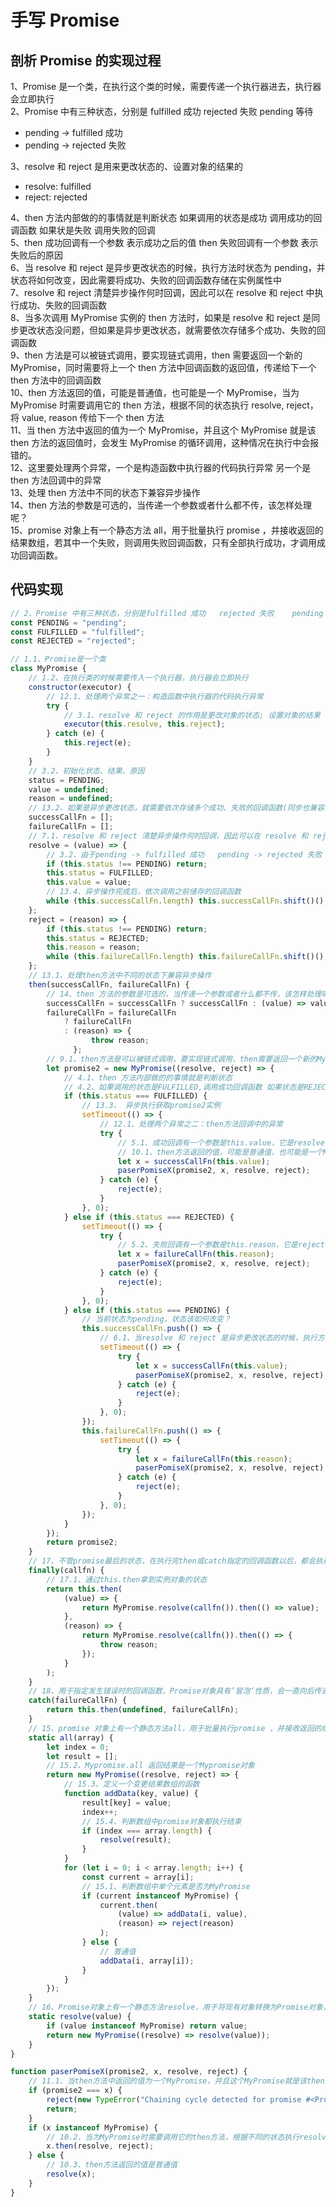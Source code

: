 # 手写 Promise

## 剖析 Promise 的实现过程

1、Promise 是一个类，在执行这个类的时候，需要传递一个执行器进去，执行器会立即执行  
2、Promise 中有三种状态，分别是 fulfilled 成功 rejected 失败 pending 等待

-   pending -> fulfilled 成功
-   pending -> rejected 失败

3、resolve 和 reject 是用来更改状态的、设置对象的结果的

-   resolve: fulfilled
-   reject: rejected

4、then 方法内部做的的事情就是判断状态 如果调用的状态是成功 调用成功的回调函数 如果状是失败 调用失败的回调  
5、then 成功回调有一个参数 表示成功之后的值 then 失败回调有一个参数 表示失败后的原因  
6、当 resolve 和 reject 是异步更改状态的时候，执行方法时状态为 pending，并状态将如何改变，因此需要将成功、失败的回调函数存储在实例属性中  
7、resolve 和 reject 清楚异步操作何时回调，因此可以在 resolve 和 reject 中执行成功、失败的回调函数  
8、当多次调用 MyPromise 实例的 then 方法时，如果是 resolve 和 reject 是同步更改状态没问题，但如果是异步更改状态，就需要依次存储多个成功、失败的回调函数  
9、then 方法是可以被链式调用，要实现链式调用，then 需要返回一个新的 MyPromise，同时需要将上一个 then 方法中回调函数的返回值，传递给下一个 then 方法中的回调函数  
10、then 方法返回的值，可能是普通值，也可能是一个 MyPromise，当为 MyPromise 时需要调用它的 then 方法，根据不同的状态执行 resolve, reject，将 value, reason 传给下一个 then 方法  
11、当 then 方法中返回的值为一个 MyPromise，并且这个 MyPromise 就是该 then 方法的返回值时，会发生 MyPromise 的循环调用，这种情况在执行中会报错的。  
12、这里要处理两个异常，一个是构造函数中执行器的代码执行异常 另一个是 then 方法回调中的异常  
13、处理 then 方法中不同的状态下兼容异步操作  
14、then 方法的参数是可选的，当传递一个参数或者什么都不传，该怎样处理呢？  
15、promise 对象上有一个静态方法 all，用于批量执行 promise ，并接收返回的结果数组，若其中一个失败，则调用失败回调函数，只有全部执行成功，才调用成功回调函数。

## 代码实现

```js
// 2、Promise 中有三种状态，分别是fulfilled 成功   rejected 失败    pending 等待
const PENDING = "pending";
const FULFILLED = "fulfilled";
const REJECTED = "rejected";

// 1.1、Promise是一个类
class MyPromise {
    // 1.2、在执行类的时候需要传入一个执行器，执行器会立即执行
    constructor(executor) {
        // 12.1、处理两个异常之一：构造函数中执行器的代码执行异常
        try {
            // 3.1、resolve 和 reject 的作用是更改对象的状态; 设置对象的结果
            executor(this.resolve, this.reject);
        } catch (e) {
            this.reject(e);
        }
    }
    // 3.2、初始化状态、结果、原因
    status = PENDING;
    value = undefined;
    reason = undefined;
    // 13.2、如果是异步更改状态，就需要依次存储多个成功、失败的回调函数(同步也兼容)
    successCallFn = [];
    failureCallFn = [];
    // 7.1、resolve 和 reject 清楚异步操作何时回调，因此可以在 resolve 和 reject 中执行成功、失败的回调函数
    resolve = (value) => {
        // 3.2、由于pending -> fulfilled 成功   pending -> rejected 失败
        if (this.status !== PENDING) return;
        this.status = FULFILLED;
        this.value = value;
        // 13.4、异步操作完成后，依次调用之前储存的回调函数
        while (this.successCallFn.length) this.successCallFn.shift()();
    };
    reject = (reason) => {
        if (this.status !== PENDING) return;
        this.status = REJECTED;
        this.reason = reason;
        while (this.failureCallFn.length) this.failureCallFn.shift()();
    };
    // 13.1、处理then方法中不同的状态下兼容异步操作
    then(successCallFn, failureCallFn) {
        // 14、then 方法的参数是可选的，当传递一个参数或者什么都不传，该怎样处理呢？
        successCallFn = successCallFn ? successCallFn : (value) => value;
        failureCallFn = failureCallFn
            ? failureCallFn
            : (reason) => {
                  throw reason;
              };
        // 9.1、then方法是可以被链式调用，要实现链式调用，then需要返回一个新的MyPromise
        let promise2 = new MyPromise((resolve, reject) => {
            // 4.1、then 方法内部做的的事情就是判断状态
            // 4.2、如果调用的状态是FULFILLED,调用成功回调函数 如果状态是REJECTED，调用失败回调函数
            if (this.status === FULFILLED) {
                // 13.3、 异步执行获取promise2实例
                setTimeout(() => {
                    // 12.1、处理两个异常之二：then方法回调中的异常
                    try {
                        // 5.1、成功回调有一个参数是this.value，它是resolve设置的对象结果
                        // 10.1、then方法返回的值，可能是普通值，也可能是一个MyPromise,封装一个函数paserPomiseX处理
                        let x = successCallFn(this.value);
                        paserPomiseX(promise2, x, resolve, reject);
                    } catch (e) {
                        reject(e);
                    }
                }, 0);
            } else if (this.status === REJECTED) {
                setTimeout(() => {
                    try {
                        // 5.2、失败回调有一个参数是this.reason，它是reject设置的原因结果
                        let x = failureCallFn(this.reason);
                        paserPomiseX(promise2, x, resolve, reject);
                    } catch (e) {
                        reject(e);
                    }
                }, 0);
            } else if (this.status === PENDING) {
                // 当前状态为pending，状态该如何改变？
                this.successCallFn.push(() => {
                    // 6.1、当resolve 和 reject 是异步更改状态的时候，执行方法时状态为pending
                    setTimeout(() => {
                        try {
                            let x = successCallFn(this.value);
                            paserPomiseX(promise2, x, resolve, reject);
                        } catch (e) {
                            reject(e);
                        }
                    }, 0);
                });
                this.failureCallFn.push(() => {
                    setTimeout(() => {
                        try {
                            let x = failureCallFn(this.reason);
                            paserPomiseX(promise2, x, resolve, reject);
                        } catch (e) {
                            reject(e);
                        }
                    }, 0);
                });
            }
        });
        return promise2;
    }
    // 17、不管promise最后的状态，在执行完then或catch指定的回调函数以后，都会执行finally方法指定的回调函数。
    finally(callfn) {
        // 17.1、通过this.then拿到实例对象的状态
        return this.then(
            (value) => {
                return MyPromise.resolve(callfn()).then(() => value);
            },
            (reason) => {
                return MyPromise.resolve(callfn()).then(() => {
                    throw reason;
                });
            }
        );
    }
    // 18、用于指定发生错误时的回调函数，Promise对象具有’冒泡‘性质，会一直向后传递，直到被捕获为止。即错误总会被下一个catch语句捕获。
    catch(failureCallFn) {
        return this.then(undefined, failureCallFn);
    }
    // 15、promise 对象上有一个静态方法all，用于批量执行promise ，并接收返回的结果数组，若其中一个失败，则调用失败回调函数，只有全部执行成功，才调用成功回调函数。
    static all(array) {
        let index = 0;
        let result = [];
        // 15.2、Mypromise.all 返回结果是一个Mypromise对象
        return new MyPromise((resolve, reject) => {
            // 15.3、定义一个变更结果数组的函数
            function addData(key, value) {
                result[key] = value;
                index++;
                // 15.4、判断数组中promise对象都执行结束
                if (index === array.length) {
                    resolve(result);
                }
            }
            for (let i = 0; i < array.length; i++) {
                const current = array[i];
                // 15.1、判断数组中单个元素是否为MyPromise
                if (current instanceof MyPromise) {
                    current.then(
                        (value) => addData(i, value),
                        (reason) => reject(reason)
                    );
                } else {
                    // 普通值
                    addData(i, array[i]);
                }
            }
        });
    }
    // 16、Promise对象上有一个静态方法resolve，用于将现有对象转换为Promise对象，从而控制异步流程。
    static resolve(value) {
        if (value instanceof MyPromise) return value;
        return new MyPromise((resolve) => resolve(value));
    }
}

function paserPomiseX(promise2, x, resolve, reject) {
    // 11.1、当then方法中返回的值为一个MyPromise，并且这个MyPromise就是该then方法的返回值时，会发生MyPromise的循环调用，这种情况在执行中会报错的。
    if (promise2 === x) {
        reject(new TypeError("Chaining cycle detected for promise #<Promise>"));
        return;
    }
    if (x instanceof MyPromise) {
        // 10.2、当为MyPromise时需要调用它的then方法，根据不同的状态执行resolve, reject，将value, reason传给下一个then方法
        x.then(resolve, reject);
    } else {
        // 10.3、then方法返回的值是普通值
        resolve(x);
    }
}
```
